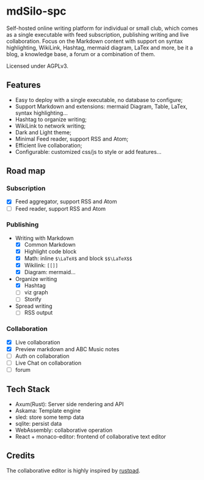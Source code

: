 
# mdSilo-spc

Self-hosted online writing platform for individual or small club, which comes as a single executable with feed subscription, publishing writing and live collaboration. Focus on the Markdown content with support on syntax highlighting, WikiLink, Hashtag, mermaid diagram, LaTex and more, be it a blog, a knowledge base, a forum or a combination of them. 

Licensed under AGPLv3.

## Features

- Easy to deploy with a single executable, no database to configure;    
- Support Markdown and extensions: mermaid Diagram, Table, LaTex, syntax highlighting... 
- Hashtag to organize writing;
- WikiLink to network writing;    
- Dark and Light theme;  
- Minimal Feed reader, support RSS and Atom;
- Efficient live collaboration;
- Configurable: customized css/js to style or add features... 
 
## Road map 

### Subscription 
  - [X] Feed aggregator, support RSS and Atom
  - [ ] Feed reader, support RSS and Atom

### Publishing
  - Writing with Markdown 
    - [X] Common Markdown 
    - [X] Highlight code block  
    - [X] Math: inline `$\LaTeX$` and block `$$\LaTeX$$` 
    - [X] Wikilink: `[[]]` 
    - [X] Diagram: mermaid... 

  - Organize writing
    - [X] Hashtag
    - [ ] viz graph
    - [ ] Storify 
  
  - Spread writing
    - [ ] RSS output

### Collaboration
  - [X] Live collaboration 
  - [X] Preview markdown and ABC Music notes 
  - [ ] Auth on collaboration
  - [ ] Live Chat on collaboration  
  - [ ] forum

## Tech Stack

- Axum(Rust): Server side rendering and API
- Askama: Template engine 
- sled: store some temp data  
- sqlite: persist data  
- WebAssembly: collaborative operation 
- React + monaco-editor: frontend of collaborative text editor 

## Credits

The collaborative editor is highly inspired by [rustpad](https://rustpad.io). 

